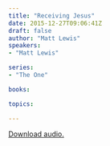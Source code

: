 ```yaml
---
title: "Receiving Jesus"
date: 2015-12-27T09:06:41Z
draft: false
author: "Matt Lewis"
speakers:
- "Matt Lewis"

series:
- "The One"

books:

topics:

---
```

[Download audio.](https://s3-eu-west-1.amazonaws.com/renownchurch/sermons/2015/12/2015-12-27_ReceivingJesus.mp3)
